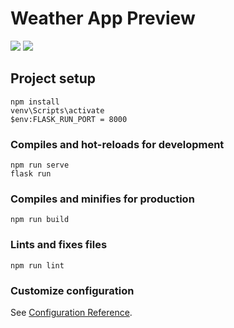 # Weather App Preview
![](https://media.giphy.com/media/0yfs9DRhafrCrBGBRu/giphy.gif)
![](https://media.giphy.com/media/KYVOSFCV9yo4mKnGXi/giphy.gif)
## Project setup
```
npm install
venv\Scripts\activate
$env:FLASK_RUN_PORT = 8000

```

### Compiles and hot-reloads for development
```
npm run serve
flask run
```

### Compiles and minifies for production
```
npm run build
```

### Lints and fixes files
```
npm run lint
```

### Customize configuration
See [Configuration Reference](https://cli.vuejs.org/config/).
